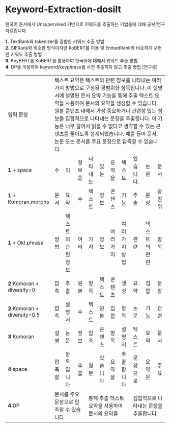 # Keyword-Extraction-dosilt

한국어 문서에서 Unsupervised 기반으로 키워드를 추출하는 기법들에 대해 공부/연구 자료입니다.  

**1.** TextRank와 tokenizer를 결합한 키워드 추출 방법  
**2.** SIFRank와 비슷한 방식이지만 KoBERT를 이용 및 EmbedRank와 비슷하게 구현한 키워드 추출 방법  
**3.** KeyBERT를 KoBERT를 활용하여 한국어에 대해서 키워드 추출 방법  
**4.** DP를 이용하여 keyword/keyphrase를 사전 추출하지 않고 추출 방법 (연구중)
  
<table>
  <tr>
    <td>   입력 문장   </td>
    <td colspan="10"> 텍스트 요약은 텍스트의 관련 정보를 나타내는 여러 가지 방법으로 구성된 광범위한 항목입니다. 이 설명서에 설명된 문서 요약 기능을 통해 추출 텍스트 요약을 사용하여 문서의 요약을 생성할 수 있습니다. 원본 콘텐츠 내에서 가장 중요하거나 관련성 있는 정보를 집합적으로 나타내는 문장을 추출합니다. 이 기능은 너무 길어서 읽을 수 없다고 생각할 수 있는 콘텐츠를 줄이도록 설계되었습니다. 예를 들어 문서, 논문 또는 문서를 주요 문장으로 압축할 수 있습니다. </td>
  </tr>
  <tr>
    <td>   <b>1</b> + space   </td>
    <td> 수 </td>
    <td> 이 </td>
    <td> 정보를 </td>
    <td> 나타내는 </td>
    <td> 있는 </td>
    <td> 요약을 </td>
    <td> 텍스트 </td>
    <td> 있습니다. </td>
    <td> 논문 </td>
    <td> 문서 </td>
  </tr>
  
  <tr>
    <td>   <b>1</b> + Komoran.morphs   </td>
    <td> 문서 </td>
    <td> 요약 </td>
    <td> 수 </td>
    <td> 텍스트 </td>
    <td> 정보 </td>
    <td> 콘텐츠 </td>
    <td> 기능 </td>
    <td> 추출 </td>
    <td> 문장 </td>
    <td> 광범위 </td>
  </tr>
  
  <tr>
    <td>   <b>1</b> + Okt.phrase   </td>
    <td> 방법 </td>
    <td> 텍스트의 관련 정보 </td>
    <td> 여러 </td>
    <td> 가지 </td>
    <td> 정보 </td>
    <td> 여러 가지 </td>
    <td> 여러 가지 방법 </td>
    <td> 관련 </td>
    <td> 텍스트의 관련 </td>
    <td> 항목 </td>
  </tr>
  
  <tr>
    <td>   <b>2</b> Komoran + diversity=0   </td>
    <td> 압축 </td>
    <td> 추출 </td>
    <td> 원본 </td>
    <td> 항목 </td>
    <td> 텍스트 </td>
    <td> 콘텐츠 </td>
    <td> 생성 </td>
    <td> 요약 </td>
    <td> 집합 </td>
    <td> 문장 </td>
  </tr>
  
  <tr>
    <td>   <b>2</b> Komoran + diversity=0.5   </td>
    <td> 압축 </td>
    <td> 설명서 </td>
    <td> 수 </td>
    <td> 텍스트 </td>
    <td> 원본 </td>
    <td> 집합 </td>
    <td> 항목 </td>
    <td> 논문 </td>
    <td> 기능 </td>
    <td> 관련 </td>
  </tr>
  
  <tr>
    <td>   <b>3</b> Komoran   </td>
    <td> 설명 </td>
    <td> 논문 </td>
    <td> 정보 </td>
    <td> 압축 </td>
    <td> 콘텐츠 </td>
    <td> 항목 </td>
    <td> 설명서 </td>
    <td> 텍스트 </td>
    <td> 요약 </td>
    <td> 문서 </td>
  </tr>
  
  <tr>
    <td>   <b>4</b> space   </td>
    <td> 압축할 </td>
    <td> 항목입니다 </td>
    <td> 추출 </td>
    <td> 원본 </td>
    <td> 있습니다 </td>
    <td> 요약을 </td>
    <td> 추출합니다 </td>
    <td> 문장으로 </td>
    <td> 요약은 </td>
    <td> 주요 </td>
  </tr>  
  
  <tr>
    <td>   <b>4</b> DP   </td>
    <td colspan="3"> 문서를 주요 문장으로 압축할 수 있습니다 </td>
    <td colspan="4"> 통해 추출 텍스트 요약을 사용하여 문서의 요약을 </td>
    <td colspan="3"> 집합적으로 나타내는 문장을 추출합니다 </td>
  </tr>
</table>
